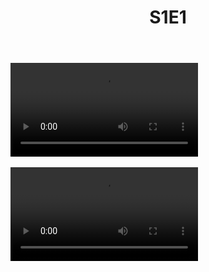 ﻿---
layout: post
title: S1E1
permalink: /test/s1e1/
---

<script>
const player = new Plyr('video', {captions: {active: true}});
window.player = player;
</script>
<div class="container">
	<video controls crossorigin playsinline>
			<source src="https://drfilestreambot.cf/97528/Classroom+of+the+Elite+-+S01E01+%5B1080p%5D%5BDual%5D.mp4?hash=AgADnQ" type="video/mp4" size="1080">
			<!-- Caption files -->
			<track kind="captions" label="English" srclang="en" src="https://files.catbox.moe/dzw6la.ass"
					default>
			<a href="https://drfilestreambot.cf/97528/Classroom+of+the+Elite+-+S01E01+%5B1080p%5D%5BDual%5D.mp4?hash=AgADnQ" download>Download</a>
	</video>
</div>
<br>
<div class="container">
	<video controls crossorigin playsinline>
			<source src="https://drfilestreambot.cf/AgADnQ97528" type="video/mp4" size="1080">
			<!-- Caption files -->
			<track kind="captions" label="English" srclang="en" src="https://files.catbox.moe/dzw6la.ass"
					default>
			<a href="https://drfilestreambot.cf/AgADnQ97528" download>Download</a>
	</video>
</div>